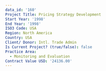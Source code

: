 ```yaml
---
data_id: '160'
Project Title: Pricing Strategy Development
Start Year: '1998'
End Year: '1998'
ISO3 Code: USA
Region: North America
Country: USA
Client/ Donor: Intl. Trade Admin
Is Current Project? (true/false): false
Practice Area:
  - Monitoring and Evaluation
Contract Value USD: '24136.00'
---
```

